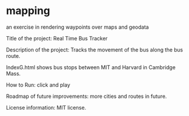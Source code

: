 # mapping
an exercise in rendering waypoints over maps and geodata

Title of the project: Real Time Bus Tracker

Description of the project: Tracks the movement of the bus along the bus route.

IndexG.html shows bus stops between MIT and Harvard in Cambridge Mass.

How to Run: click and play

Roadmap of future improvements: more cities and routes in future.

License information: MIT license.
